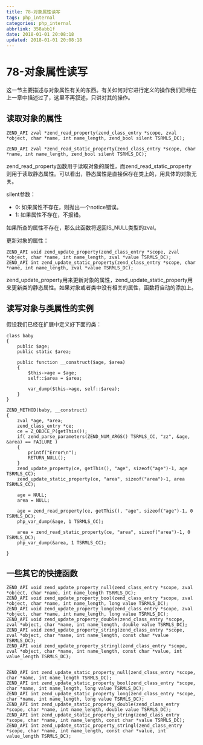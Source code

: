 ```yaml
---
title: 78-对象属性读写
tags: php_internal
categories: php_internal
abbrlink: 358abb1f
date: 2018-01-01 20:08:18
updated: 2018-01-01 20:08:18
---
```


# 78-对象属性读写
这一节主要描述与对象属性有关的东西。有关如何对它进行定义的操作我们已经在上一章中描述过了，这里不再叙述，只讲对其的操作。
## 读取对象的属性

    ZEND_API zval *zend_read_property(zend_class_entry *scope, zval *object, char *name, int name_length, zend_bool silent TSRMLS_DC);

    ZEND_API zval *zend_read_static_property(zend_class_entry *scope, char *name, int name_length, zend_bool silent TSRMLS_DC);

zend_read_property函数用于读取对象的属性，而zend_read_static_property则用于读取静态属性。可以看出，静态属性是直接保存在类上的，用具体的对象无关。

silent参数：

- 0: 如果属性不存在，则抛出一个notice错误。
- 1: 如果属性不存在，不报错。

如果所查的属性不存在，那么此函数将返回IS_NULL类型的zval。

更新对象的属性：

    ZEND_API void zend_update_property(zend_class_entry *scope, zval *object, char *name, int name_length, zval *value TSRMLS_DC);
    ZEND_API int zend_update_static_property(zend_class_entry *scope, char *name, int name_length, zval *value TSRMLS_DC);

zend_update_property用来更新对象的属性，zend_update_static_property用来更新类的静态属性。如果对象或者类中没有相关的属性，函数将自动的添加上。
## 读写对象与类属性的实例

假设我们已经在扩展中定义好下面的类：

    class baby
    {
    	public $age;
    	public static $area;

    	public function __construct($age, $area)
    	{
    		$this->age = $age;
    		self::$area = $area;

    		var_dump($this->age, self::$area);
    	}
    }

    ZEND_METHOD(baby, __construct)
    {
    	zval *age, *area;
    	zend_class_entry *ce;
    	ce = Z_OBJCE_P(getThis());
    	if( zend_parse_parameters(ZEND_NUM_ARGS() TSRMLS_CC, "zz", &age, &area) == FAILURE )
    	{
    		printf("Error\n");
    		RETURN_NULL();
    	}
    	zend_update_property(ce, getThis(), "age", sizeof("age")-1, age TSRMLS_CC);
    	zend_update_static_property(ce, "area", sizeof("area")-1, area TSRMLS_CC);

    	age = NULL;
    	area = NULL;

    	age = zend_read_property(ce, getThis(), "age", sizeof("age")-1, 0 TSRMLS_DC);
    	php_var_dump(&age, 1 TSRMLS_CC);

    	area = zend_read_static_property(ce, "area", sizeof("area")-1, 0 TSRMLS_DC);
    	php_var_dump(&area, 1 TSRMLS_CC);

    }

## 一些其它的快捷函数

    ZEND_API void zend_update_property_null(zend_class_entry *scope, zval *object, char *name, int name_length TSRMLS_DC);
    ZEND_API void zend_update_property_bool(zend_class_entry *scope, zval *object, char *name, int name_length, long value TSRMLS_DC);
    ZEND_API void zend_update_property_long(zend_class_entry *scope, zval *object, char *name, int name_length, long value TSRMLS_DC);
    ZEND_API void zend_update_property_double(zend_class_entry *scope, zval *object, char *name, int name_length, double value TSRMLS_DC);
    ZEND_API void zend_update_property_string(zend_class_entry *scope, zval *object, char *name, int name_length, const char *value TSRMLS_DC);
    ZEND_API void zend_update_property_stringl(zend_class_entry *scope, zval *object, char *name, int name_length, const char *value, int value_length TSRMLS_DC);


    ZEND_API int zend_update_static_property_null(zend_class_entry *scope, char *name, int name_length TSRMLS_DC);
    ZEND_API int zend_update_static_property_bool(zend_class_entry *scope, char *name, int name_length, long value TSRMLS_DC);
    ZEND_API int zend_update_static_property_long(zend_class_entry *scope, char *name, int name_length, long value TSRMLS_DC);
    ZEND_API int zend_update_static_property_double(zend_class_entry *scope, char *name, int name_length, double value TSRMLS_DC);
    ZEND_API int zend_update_static_property_string(zend_class_entry *scope, char *name, int name_length, const char *value TSRMLS_DC);
    ZEND_API int zend_update_static_property_stringl(zend_class_entry *scope, char *name, int name_length, const char *value, int value_length TSRMLS_DC);
